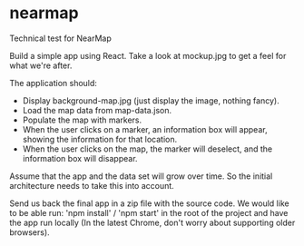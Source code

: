 # nearmap
Technical test for NearMap

Build a simple app using React.
Take a look at mockup.jpg to get a feel for what we're after.

The application should:
- Display background-map.jpg (just display the image, nothing fancy).
- Load the map data from map-data.json.
- Populate the map with markers.
- When the user clicks on a marker, an information box will appear, showing the information for that location.
- When the user clicks on the map, the marker will deselect, and the information box will disappear.

Assume that the app and the data set will grow over time. So the initial architecture needs to take this into account.

Send us back the final app in a zip file with the source code.
We would like to be able run: 'npm install' / 'npm start' in the root of the project and have the app run locally (In the latest Chrome, don't worry about supporting older browsers).
